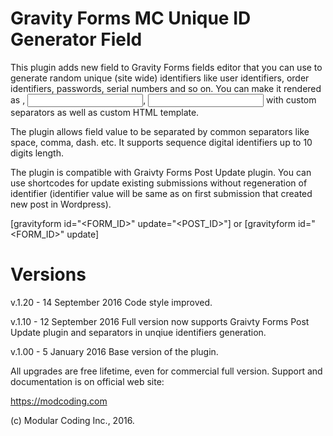 Gravity Forms MC Unique ID Generator Field
================================

This plugin adds new field to Gravity Forms fields editor that you can use to generate random unique (site wide) identifiers like user identifiers, order identifiers, passwords, serial numbers and so on.
You can make it rendered as <INPUT type="hidden" />, <INPUT type="text" />, <INPUT type="number" /> with custom separators as well as custom HTML template.

The plugin allows field value to be separated by common separators like space, comma, dash. etc.
It supports sequence digital identifiers up to 10 digits length.

The plugin is compatible with Graivty Forms Post Update plugin. You can use shortcodes for update existing submissions 
without regeneration of identifier (identifier value will be same as on first submission that created new post in Wordpress).

[gravityform id="<FORM_ID>" update="<POST_ID>"] 
or 
[gravityform id="<FORM_ID>" update]

Versions
================================================================================================================================================
v.1.20 - 14 September 2016
Code style improved.

v.1.10 - 12 September 2016
Full version now supports Graivty Forms Post Update plugin and separators in unqiue identifiers generation.

v.1.00 - 5 January 2016
Base version of the plugin.

All upgrades are free lifetime, even for commercial full version.
Support and documentation is on official web site:

https://modcoding.com

(c) Modular Coding Inc., 2016.